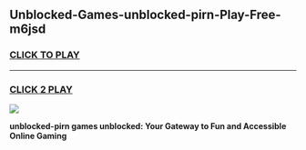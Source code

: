 
## Unblocked-Games-unblocked-pirn-Play-Free-m6jsd
<h3>
<a href="https://premium76.site?title=unblocked-pirn&ref=12A">CLICK TO PLAY</a></h3>
<hr>

<h3>
<a href="https://premium76.site?title=unblocked-pirn&ref=12A">CLICK 2 PLAY</a>
  
</h3>

<a href="https://premium76.site?title=unblocked-pirn&ref=12A"><img src="https://clearcache.store/games.png"></a>


**unblocked-pirn games unblocked: Your Gateway to Fun and Accessible Online Gaming**
